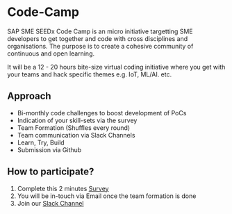 # Code-Camp
SAP SME SEEDx Code Camp is an micro initiative targetting SME developers to get together and code with cross disciplines and organisations. The purpose is to create a cohesive community of continuous and open learning.

It will be a 12 - 20 hours bite-size virtual coding initiative where you get with your teams and hack specific themes e.g. IoT, ML/AI. etc.

## Approach
- Bi-monthly code challenges to boost development of PoCs
- Indication of your skill-sets via the survey
- Team Formation (Shuffles every round)
- Team communication via Slack Channels
- Learn, Try, Build
- Submission via Github

## How to participate?
1. Complete this 2 minutes [Survey](https://docs.google.com/forms/d/e/1FAIpQLSeZIuM2x_oPR5NWkRDkyyLbfRq7G9mD4I3MVHFzuha9Qxyx7Q/viewform)
2. You will be in-touch via Email once the team formation is done
3. Join our [Slack Channel](https://join.slack.com/t/smb-seedx/shared_invite/enQtMjU1OTYzMzQ4MDA1LTYxYTY0OGQzODc1NmI4NjMxMjZlY2JjNGU1ZWMwNmFkNzdkZmIwYzQ4OGVmNzIzNTJmNGQ1MDNlMjE2Y2E2NjQ)
